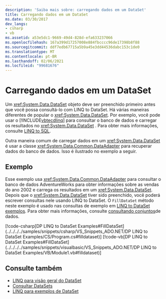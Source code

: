 ```yaml
---
description: 'Saiba mais sobre: carregando dados em um DataSet'
title: Carregando dados em um DataSet
ms.date: 03/30/2017
dev_langs:
- csharp
- vb
ms.assetid: a53e5dc1-9669-49d4-828d-efa633237066
ms.openlocfilehash: 167a399d17257008e884fbcccc96de17398b8f88
ms.sourcegitcommit: ddf7edb67715a5b9a45e3dd44536dabc153c1de0
ms.translationtype: MT
ms.contentlocale: pt-BR
ms.lasthandoff: 02/06/2021
ms.locfileid: "99681676"
---
```

# <a name="loading-data-into-a-dataset"></a>Carregando dados em um DataSet

Um <xref:System.Data.DataSet> objeto deve ser preenchido primeiro antes que você possa consultá-lo com LINQ to DataSet. Há várias maneiras diferentes de popular o <xref:System.Data.DataSet>. Por exemplo, você pode usar o [!INCLUDE[vbtecdlinq](../../../../includes/vbtecdlinq-md.md)] para consultar o banco de dados e carregar os resultados no <xref:System.Data.DataSet> . Para obter mais informações, consulte [LINQ to SQL](./sql/linq/index.md).  
  
 Outra maneira comum de carregar dados em um <xref:System.Data.DataSet> é usar a classe <xref:System.Data.Common.DataAdapter> para recuperar dados do banco de dados. Isso é ilustrado no exemplo a seguir.  
  
## <a name="example"></a>Exemplo  

 Esse exemplo usa <xref:System.Data.Common.DataAdapter> para consultar o banco de dados AdventureWorks para obter informações sobre as vendas do ano 2002 e carrega os resultados em um <xref:System.Data.DataSet>. Depois que o <xref:System.Data.DataSet> tiver sido preenchido, você poderá escrever consultas nele usando LINQ to DataSet. O `FillDataSet` método neste exemplo é usado nas consultas de exemplo em [LINQ to DataSet exemplos](linq-to-dataset-examples.md). Para obter mais informações, consulte [consultando conjuntos](querying-datasets-linq-to-dataset.md)de dados.  
  
 [!code-csharp[DP LINQ to DataSet Examples#FillDataSet](../../../../samples/snippets/csharp/VS_Snippets_ADO.NET/DP LINQ to DataSet Examples/CS/Program.cs#filldataset)]
 [!code-vb[DP LINQ to DataSet Examples#FillDataSet](../../../../samples/snippets/visualbasic/VS_Snippets_ADO.NET/DP LINQ to DataSet Examples/VB/Module1.vb#filldataset)]  
  
## <a name="see-also"></a>Consulte também

- [LINQ para visão geral do DataSet](linq-to-dataset-overview.md)
- [Consultar DataSets](querying-datasets-linq-to-dataset.md)
- [LINQ para exemplos de DataSet](linq-to-dataset-examples.md)

